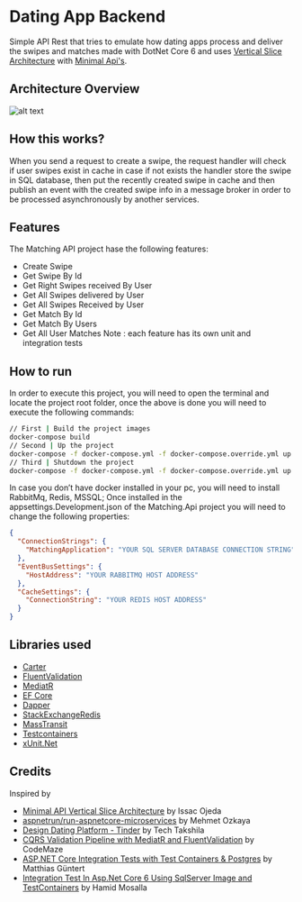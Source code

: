 # Dating App Backend
Simple API Rest that tries to emulate how dating apps process and deliver the swipes and matches made with DotNet Core 6 and uses [Vertical Slice Architecture](https://code-maze.com/vertical-slice-architecture-aspnet-core/) with [Minimal Api's](https://learn.microsoft.com/en-us/aspnet/core/fundamentals/minimal-apis?view=aspnetcore-6.0).

## Architecture Overview
![alt text](https://github.com/juan-canseco/dating-app-backend/blob/main/img/architecture-overview.png)

## How this works?
When you send a request to create a swipe, the request handler will check if user swipes exist in cache in case if not exists the handler store the swipe in SQL database, then put the recently created swipe in cache and then publish an event with the created swipe info in a message broker in order to be processed asynchronously by another services.

## Features
The Matching API project hase the following features:
- Create Swipe
- Get Swipe By Id
- Get Right Swipes received By User 
- Get All Swipes delivered by User 
- Get All Swipes Received by User 
- Get Match By Id
- Get Match By Users 
- Get All User Matches 
Note : each feature has its own unit and integration tests

## How to run
In order to execute this project, you will need to open the terminal and locate the project root folder, once the above is done you will need to execute the following commands:
```bash
// First | Build the project images
docker-compose build
// Second | Up the project 
docker-compose -f docker-compose.yml -f docker-compose.override.yml up -d
// Third | Shutdown the project
docker-compose -f docker-compose.yml -f docker-compose.override.yml up -d
```
In case you don’t have docker installed in your pc, you will need to install RabbitMq, Redis, MSSQL; Once installed in the appsettings.Development.json of the Matching.Api project you will need to change the following properties:
```json
{
  "ConnectionStrings": {
    "MatchingApplication": "YOUR SQL SERVER DATABASE CONNECTION STRING"
  },
  "EventBusSettings": {
    "HostAddress": "YOUR RABBITMQ HOST ADDRESS"
  },
  "CacheSettings": {
    "ConnectionString": "YOUR REDIS HOST ADDRESS"
  }
}
```


## Libraries used
- [Carter](https://github.com/CarterCommunity/Carter)
- [FluentValidation](https://docs.fluentvalidation.net/en/latest/) 
- [MediatR](https://github.com/jbogard/MediatR)
- [EF Core](https://learn.microsoft.com/en-us/ef/core/)
- [Dapper](https://github.com/DapperLib/Dapper)
- [StackExchangeRedis](https://stackexchange.github.io/StackExchange.Redis/)
- [MassTransit](https://masstransit.io/documentation/configuration) 
- [Testcontainers](https://dotnet.testcontainers.org/)
- [xUnit.Net](https://xunit.net/)

## Credits
Inspired by
- [Minimal API Vertical Slice Architecture](https://github.com/isaacOjeda/MinimalApiArchitecture) by Issac Ojeda
- [aspnetrun/run-aspnetcore-microservices](https://github.com/aspnetrun/run-aspnetcore-microservices) by Mehmet Ozkaya
- [Design Dating Platform - Tinder](https://techtakshila.com/system-design-interview/chapter-5/) by Tech Takshila
- [CQRS Validation Pipeline with MediatR and FluentValidation](https://code-maze.com/cqrs-mediatr-fluentvalidation/) by CodeMaze
- [ASP.NET Core Integration Tests with Test Containers & Postgres](https://www.azureblue.io/asp-net-core-integration-tests-with-test-containers-and-postgres/) by Matthias Güntert
- [Integration Test In Asp.Net Core 6 Using SqlServer Image and TestContainers](https://hamidmosalla.com/2022/09/10/integration-test-in-asp-net-core-6-using-sqlserver-image-and-testcontainers/) by Hamid Mosalla

